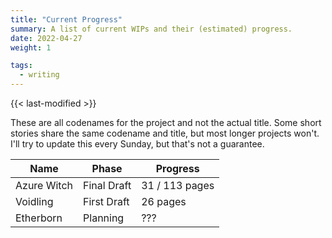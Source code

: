 ```yaml
---
title: "Current Progress"
summary: A list of current WIPs and their (estimated) progress.
date: 2022-04-27
weight: 1

tags:
  - writing
---
```


{{< last-modified >}}

These are all codenames for the project and not the actual title.  Some short stories share the same codename and title, but most longer projects won't.  I'll try to update this every Sunday, but that's not a guarantee.

| Name        | Phase       | Progress       |
| ----------- | ----------- | -------------- |
| Azure Witch | Final Draft | 31 / 113 pages |
| Voidling    | First Draft | 26 pages       |
| Etherborn   | Planning    | ???            |
